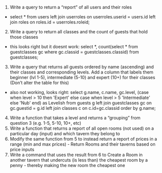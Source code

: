 1. Write a query to return a “report” of all users and their roles
- select * from users left join userroles on userroles.userid = users.id left join roles on roles.id = userroles.roleid;

2. Write a query to return all classes and the count of guests that hold those classes
- this looks right but it doesnt work: select *, count(select * from guestclasses gc where gc.classid = guestclasses.classid) from guestclasses;

3. Write a query that returns all guests ordered by name (ascending) and their classes and corresponding levels. Add a column that labels them beginner (lvl 1-5), intermediate (5-10) and expert (10+) for their classes (Don’t alter the table for this)
- also not working, looks right: select g.name, c.name, gc.level, (case when level > 10 then 'Expert' else case when level > 5 'Intermediate' else 'Nub' end) as Levelish from guests g left join guestclasses gc on gc.guestid = g.id left join classes c on c.id=gc.classid order by g.name;

4. Write a function that takes a level and returns a “grouping” from question 3 (e.g. 1-5, 5-10, 10+, etc)
5. Write a function that returns a report of all open rooms (not used) on a particular day (input) and which tavern they belong to 
6. Modify the same function from 5 to instead return a report of prices in a range (min and max prices) - Return Rooms and their taverns based on price inputs
7. Write a command that uses the result from 6 to Create a Room in another tavern that undercuts (is less than) the cheapest room by a penny - thereby making the new room the cheapest one
